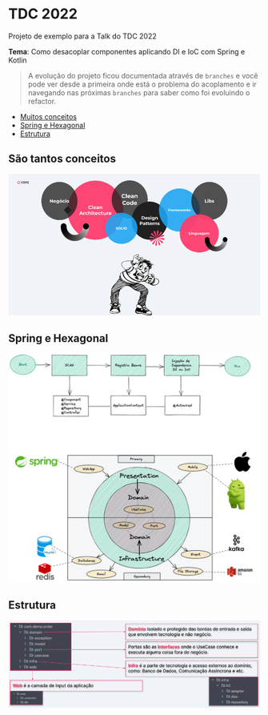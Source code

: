 # TDC 2022
Projeto de exemplo para a Talk do TDC 2022

**Tema**: Como desacoplar componentes aplicando DI e IoC com Spring e Kotlin

> A evolução do projeto ficou documentada através de `branches` e você pode ver desde a primeira onde está o problema do acoplamento e ir navegando nas próximas `branches` para saber como foi evoluindo o refactor.  

- [Muitos conceitos](#so-tantos-conceitos)
- [Spring e Hexagonal](#spring-e-hexagonal)
- [Estrutura](#estrutura)


## São tantos conceitos 
![conceitos](./doc/muitos-conceitos.png)

## Spring e Hexagonal
![hexagonal](./doc/hexagonal-architecture.png)

## Estrutura
![estrutura](./doc/estrutura.png)
